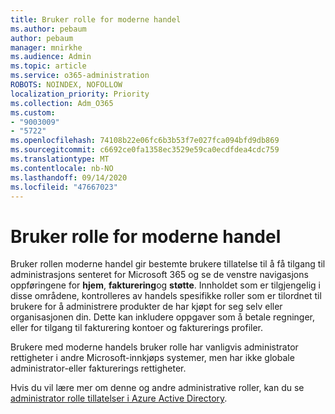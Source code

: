 ```yaml
---
title: Bruker rolle for moderne handel
ms.author: pebaum
author: pebaum
manager: mnirkhe
ms.audience: Admin
ms.topic: article
ms.service: o365-administration
ROBOTS: NOINDEX, NOFOLLOW
localization_priority: Priority
ms.collection: Adm_O365
ms.custom:
- "9003009"
- "5722"
ms.openlocfilehash: 74108b22e06fc6b3b53f7e027fca094bfd9db869
ms.sourcegitcommit: c6692ce0fa1358ec3529e59ca0ecdfdea4cdc759
ms.translationtype: MT
ms.contentlocale: nb-NO
ms.lasthandoff: 09/14/2020
ms.locfileid: "47667023"
---
```

# <a name="modern-commerce-user-role"></a>Bruker rolle for moderne handel

Bruker rollen moderne handel gir bestemte brukere tillatelse til å få tilgang til administrasjons senteret for Microsoft 365 og se de venstre navigasjons oppføringene for **hjem**, **fakturering**og **støtte**. Innholdet som er tilgjengelig i disse områdene, kontrolleres av handels spesifikke roller som er tilordnet til brukere for å administrere produkter de har kjøpt for seg selv eller organisasjonen din. Dette kan inkludere oppgaver som å betale regninger, eller for tilgang til fakturering kontoer og fakturerings profiler.

Brukere med moderne handels bruker rolle har vanligvis administrator rettigheter i andre Microsoft-innkjøps systemer, men har ikke globale administrator-eller fakturerings rettigheter.

Hvis du vil lære mer om denne og andre administrative roller, kan du se [administrator rolle tillatelser i Azure Active Directory](https://docs.microsoft.com/azure/active-directory/users-groups-roles/directory-assign-admin-roles#modern-commerce-administrator).